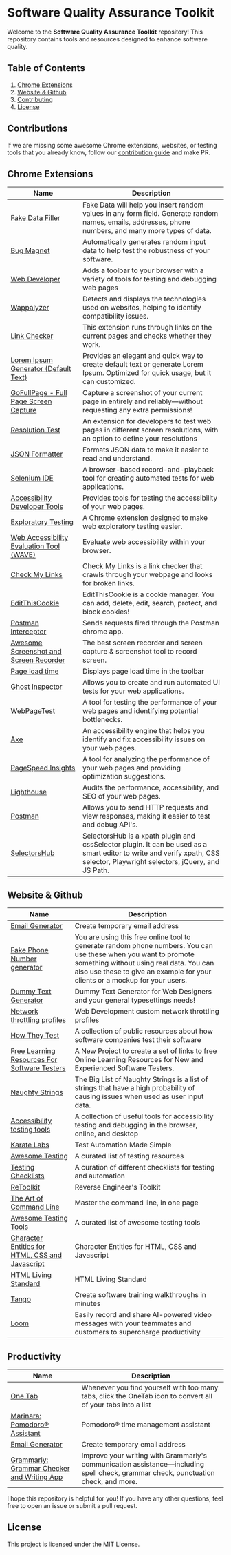 # Software Quality Assurance Toolkit

Welcome to the **Software Quality Assurance Toolkit** repository! This repository contains tools and resources designed to enhance software quality.

## Table of Contents
1. [Chrome Extensions](#chrome-extensions)
2. [Website & Github](#website--github)
3. [Contributing](#contributions)
4. [License](#license)

## Contributions
If we are missing some awesome Chrome extensions, websites, or testing tools that you already know, follow our <a href="https://github.com/dedekharisma/software-quality-assurance-toolkit/blob/main/contributing.md">contribution guide</a> and make PR.

## Chrome Extensions
| Name | Description |
|--------|--------|
|<a href="https://chrome.google.com/webstore/detail/fake-data-a-form-filler-y/gchcfdihakkhjgfmokemfeembfokkajj">Fake Data Filler</a>    |Fake Data will help you insert random values in any form field. Generate random names, emails, addresses, phone numbers, and many more types of data.   |
|<a href="https://chrome.google.com/webstore/detail/bug-magnet/ocbgbejhmeapiniekihjlckojhgjmfbo">Bug Magnet</a>    |Automatically generates random input data to help test the robustness of your software.   |
|<a href="https://chrome.google.com/webstore/detail/web-developer/bfbameneiokkgbdmiekhjnmfkcnldhhm">Web Developer</a>    |Adds a toolbar to your browser with a variety of tools for testing and debugging web pages   |
|<a href="https://chrome.google.com/webstore/detail/wappalyzer/gppongmhjkpfnbhagpmjfkannfbllamg">Wappalyzer</a>    |Detects and displays the technologies used on websites, helping to identify compatibility issues.   |
|<a href="https://chrome.google.com/webstore/detail/link-checker/olcpkmmoifipcklgnphbhdhbpfniijmb">Link Checker</a>    |This extension runs through links on the current pages and checks whether they work.   |
|<a href="https://chrome.google.com/webstore/detail/lorem-ipsum-generator-def/mcdcbjjoakogbcopinefncmkcamnfkdb?hl=en">Lorem Ipsum Generator (Default Text)</a>    |Provides an elegant and quick way to create default text or generate Lorem Ipsum. Optimized for quick usage, but it can customized.   |
|<a href="https://chrome.google.com/webstore/detail/gofullpage-full-page-scre/fdpohaocaechififmbbbbbknoalclacl?hl=en">GoFullPage - Full Page Screen Capture</a>   |Capture a screenshot of your current page in entirely and reliably—without requesting any extra permissions!   |
|<a href="https://chrome.google.com/webstore/detail/resolution-test/idhfcdbheobinplaamokffboaccidbal?hl=en">Resolution Test</a>    |An extension for developers to test web pages in different screen resolutions, with an option to define your resolutions   |
|<a href="https://chrome.google.com/webstore/detail/json-formatter/bcjindcccaagfpapjjmafapmmgkkhgoa">JSON Formatter</a>    |Formats JSON data to make it easier to read and understand.   |
|<a href="https://chrome.google.com/webstore/detail/selenium-ide/mooikfkahbdckldjjndioackbalphokd">Selenium IDE</a>    |A browser-based record-and-playback tool for creating automated tests for web applications.   |
|<a href="https://chrome.google.com/webstore/detail/accessibility-developer-t/fpkknkljclfencbdbgkenhalefipecmb">Accessibility Developer Tools</a>    |Provides tools for testing the accessibility of your web pages.   |
|<a href="https://chrome.google.com/webstore/detail/exploratory-testing-chrom/khigmghadjljgjpamimgjjmpmlbgmekj">Exploratory Testing</a>    |A Chrome extension designed to make web exploratory testing easier.   |
|<a href="https://chrome.google.com/webstore/detail/wave-evaluation-tool/jbbplnpkjmmeebjpijfedlgcdilocofh">Web Accessibility Evaluation Tool (WAVE)</a>    |Evaluate web accessibility within your browser.   |
|<a href="https://chrome.google.com/webstore/detail/check-my-links/ojkcdipcgfaekbeaelaapakgnjflfglf?hl=en-GB">Check My Links</a>    |Check My Links is a link checker that crawls through your webpage and looks for broken links.   |
|<a href="https://chrome.google.com/webstore/detail/editthiscookie/fngmhnnpilhplaeedifhccceomclgfbg?hl=en">EditThisCookie</a>    |EditThisCookie is a cookie manager. You can add, delete, edit, search, protect, and block cookies!   |
|<a href="https://chrome.google.com/webstore/detail/postman-interceptor/aicmkgpgakddgnaphhhpliifpcfhicfo">Postman Interceptor</a>    |Sends requests fired through the Postman chrome app.   |
|<a href="https://chrome.google.com/webstore/detail/awesome-screenshot-and-sc/nlipoenfbbikpbjkfpfillcgkoblgpmj?hl=en">Awesome Screenshot and Screen Recorder</a>    |The best screen recorder and screen capture & screenshot tool to record screen.   |
|<a href="https://chrome.google.com/webstore/detail/page-load-time/fploionmjgeclbkemipmkogoaohcdbig?hl=en">Page load time</a>    |Displays page load time in the toolbar   |
|<a href="https://chrome.google.com/webstore/detail/ghost-inspector/blpcfgokakmgnkcojhhkbfbldkacnbeo">Ghost Inspector</a>    |Allows you to create and run automated UI tests for your web applications.   |
|<a href="https://chrome.google.com/webstore/detail/webpagetest/mttenoljmdbjhjlcgfnhbclghljfhbmd">WebPageTest</a>    |A tool for testing the performance of your web pages and identifying potential bottlenecks.   |
|<a href="https://chrome.google.com/webstore/detail/axe/lhdoppojpmngadmnindnejefpokejbdd">Axe</a>    |An accessibility engine that helps you identify and fix accessibility issues on your web pages.   |
|<a href="https://chrome.google.com/webstore/detail/pagespeed-insights/cdjggjbbgkbfcjhddkjpahddgoflcfhg">PageSpeed Insights</a>    |A tool for analyzing the performance of your web pages and providing optimization suggestions.   |
|<a href="https://chrome.google.com/webstore/detail/lighthouse/blipmdconlkpinefehnmjammfjpmpbjk">Lighthouse</a>    |Audits the performance, accessibility, and SEO of your web pages.   |
|<a href="https://chrome.google.com/webstore/detail/postman/fhbjgbiflinjbdggehcddcbncdddomop">Postman</a>    |Allows you to send HTTP requests and view responses, making it easier to test and debug API's.   |
|<a href="https://chrome.google.com/webstore/detail/selectorshub/ndgimibanhlabgdgjcpbbndiehljcpfh?hl=en">SelectorsHub</a>    |SelectorsHub is a xpath plugin and cssSelector plugin. It can be used as a smart editor to write and verify xpath, CSS selector, Playwright selectors, jQuery, and JS Path.   |

## Website & Github
| Name | Description |
|--------|--------|
|<a href="https://generator.email/">Email Generator</a>   |Create temporary email address  |
|<a href="https://randommer.io/Phone">Fake Phone Number generator</a>   |You are using this free online tool to generate random phone numbers. You can use these when you want to promote something without using real data. You can also use these to give an example for your clients or a mockup for your users.  |
|<a href="https://www.dummytextgenerator.com/">Dummy Text Generator</a>   |Dummy Text Generator for Web Designers and your general typesettings needs!  |
|<a href="https://gist.github.com/theodorosploumis/fd4086ee58369b68aea6b0782dc96a2e/">Network throttling profiles</a>    |Web Development custom network throttling profiles   |
|<a href="https://github.com/abhivaikar/howtheytest">How They Test</a>    |A collection of public resources about how software companies test their software   |
|<a href="https://github.com/PaulWaltersDev/FreeLearningResourcesForSoftwareTesters/">Free Learning Resources For Software Testers</a>    |A New Project to create a set of links to free Online Learning Resources for New and Experienced Software Testers.   |
|<a href="https://github.com/minimaxir/big-list-of-naughty-strings/">Naughty Strings</a>    |The Big List of Naughty Strings is a list of strings that have a high probability of causing issues when used as user input data.   |
|<a href="https://github.com/akikoo/accessibility-testing-tools/">Accessibility testing tools</a>    |A collection of useful tools for accessibility testing and debugging in the browser, online, and desktop   |
|<a href="https://github.com/karatelabs/karate/">Karate Labs</a>    |Test Automation Made Simple   |
|<a href="https://github.com/TheJambo/awesome-testing/">Awesome Testing</a>    |A curated list of testing resources   |
|<a href="https://github.com/automationhacks/testing-checklists/">Testing Checklists</a>    |A curation of different checklists for testing and automation   |
|<a href="https://github.com/mentebinaria/retoolkit/">ReToolkit</a>    |Reverse Engineer's Toolkit   |
|<a href="https://github.com/jlevy/the-art-of-command-line/">The Art of Command Line</a>    |Master the command line, in one page   |
|<a href="https://github.com/ZoranPandovski/awesome-testing-tools">Awesome Testing Tools</a>    |A curated list of awesome testing tools   |
|<a href="https://oinam.github.io/entities/">Character Entities for HTML, CSS and Javascript</a>   |Character Entities for HTML, CSS and Javascript  |
|<a href="https://html.spec.whatwg.org/multipage/named-characters.html">HTML Living Standard</a>   |HTML Living Standard  |
|<a href="https://www.tango.us/">Tango</a>   |Create software training walkthroughs in minutes  |
|<a href="https://www.loom.com/">Loom</a>   |Easily record and share AI-powered video messages with your teammates and customers to supercharge productivity  |

## Productivity
| Name | Description |
|--------|--------|
|<a href="https://chrome.google.com/webstore/detail/onetab/chphlpgkkbolifaimnlloiipkdnihall">One Tab</a>   |Whenever you find yourself with too many tabs, click the OneTab icon to convert all of your tabs into a list  |
|<a href="https://chrome.google.com/webstore/detail/marinara-pomodoro%C2%AE-assist/lojgmehidjdhhbmpjfamhpkpodfcodef/related">Marinara: Pomodoro® Assistant</a>   |Pomodoro® time management assistant  |
|<a href="https://generator.email/">Email Generator</a>   |Create temporary email address  |
|<a href="https://chrome.google.com/webstore/detail/grammarly-grammar-checker/kbfnbcaeplbcioakkpcpgfkobkghlhen">Grammarly: Grammar Checker and Writing App</a>   |Improve your writing with Grammarly's communication assistance—including spell check, grammar check, punctuation check, and more.  |

I hope this repository is helpful for you! If you have any other questions, feel free to open an issue or submit a pull request.

## License
This project is licensed under the MIT License.
